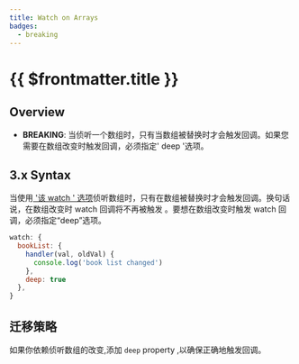 ```yaml
---
title: Watch on Arrays
badges:
  - breaking
---
```


# {{ $frontmatter.title }} <MigrationBadges :badges="$frontmatter.badges" />

## Overview

- **BREAKING**: 当侦听一个数组时，只有当数组被替换时才会触发回调。如果您需要在数组改变时触发回调，必须指定' deep '选项。
## 3.x Syntax

当使用[ '该 watch ' 选项](/api/options-data.html#watch)侦听数组时，只有在数组被替换时才会触发回调。换句话说，在数组改变时 watch 回调将不再被触发 。要想在数组改变时触发 watch 回调，必须指定“deep”选项。
```js
watch: {
  bookList: {
    handler(val, oldVal) {
      console.log('book list changed')
    },
    deep: true
  },
}
```

## 迁移策略

如果你依赖侦听数组的改变,添加 `deep` property ,以确保正确地触发回调。 